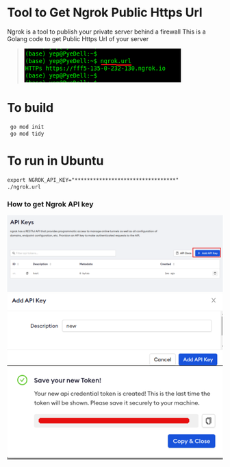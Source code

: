 # Tool to Get Ngrok Public Https Url
Ngrok is a tool to publish your private server behind a firewall
This is a Golang code to get Public Https Url of your server
>![Launch](https://github.com/PeishengYE/NgrokGetPublicHttpsUrl/blob/main/ngrok.url.launch.png)

# To build 
```
 go mod init
 go mod tidy
```

# To run in Ubuntu
```
export NGROK_API_KEY="*********************************"
./ngrok.url
```


###  How to get Ngrok API key 
![Step 1](https://github.com/PeishengYE/NgrokGetPublicHttpsUrl/blob/main/ngrok.api.key.howto.00.png)
![Step 2](https://github.com/PeishengYE/NgrokGetPublicHttpsUrl/blob/main/ngrok.api.key.howto.01.png)
![Step 3](https://github.com/PeishengYE/NgrokGetPublicHttpsUrl/blob/main/ngrok.api.key.howto.02.png)



